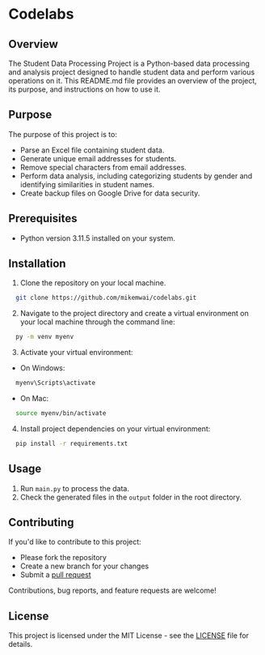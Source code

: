 # Codelabs 

## Overview

The Student Data Processing Project is a Python-based data processing and analysis project designed to handle student data and perform various operations on it. This README.md file provides an overview of the project, its purpose, and instructions on how to use it.

## Purpose

The purpose of this project is to:

- Parse an Excel file containing student data.
- Generate unique email addresses for students.
- Remove special characters from email addresses.
- Perform data analysis, including categorizing students by gender and identifying similarities in student names.
- Create backup files on Google Drive for data security.

## Prerequisites
- Python version 3.11.5 installed on your system.

## Installation

1. Clone the repository on your local machine.

 ```sh 
   git clone https://github.com/mikemwai/codelabs.git
 ```

2. Navigate to the project directory and create a virtual environment on your local machine through the command line: 

 ```sh 
   py -m venv myenv
 ```

3. Activate your virtual environment:

  - On Windows:

 ```sh 
   myenv\Scripts\activate
 ```

  - On Mac:

 ```sh 
   source myenv/bin/activate
 ```

4. Install project dependencies on your virtual environment:

 ```sh
   pip install -r requirements.txt
 ```

## Usage

1. Run `main.py` to process the data.
2. Check the generated files in the `output` folder in the root directory.

## Contributing

If you'd like to contribute to this project:
- Please fork the repository
- Create a new branch for your changes
- Submit a [pull request](https://github.com/mikemwai/codelabs/pulls) 

Contributions, bug reports, and feature requests are welcome!

## License
This project is licensed under the MIT License - see the [LICENSE](LICENSE) file for details.
